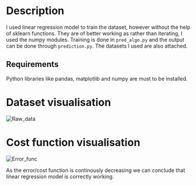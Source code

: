 # Description
I used linear regression model to train the dataset, however without the help of sklearn functions. 
They are of better working as rather than iterating, I used the numpy modules. Training is done in `pred_algo.py`
and the output can be done through `prediction.py`. The datasets I used are also attached.

## Requirements
Python libraries like pandas, matplotlib and numpy are must to be installed.

# Dataset visualisation
![Raw_data](https://user-images.githubusercontent.com/56446640/84468188-d57f0080-ac9b-11ea-9319-978ab63f46b0.png)

# Cost function visualisation
![Error_func](https://user-images.githubusercontent.com/56446640/84468250-fcd5cd80-ac9b-11ea-9617-2d376d71f40f.png)


As the error/cost function is continously decreasing we can conclude that linear regression model is correctly working.
